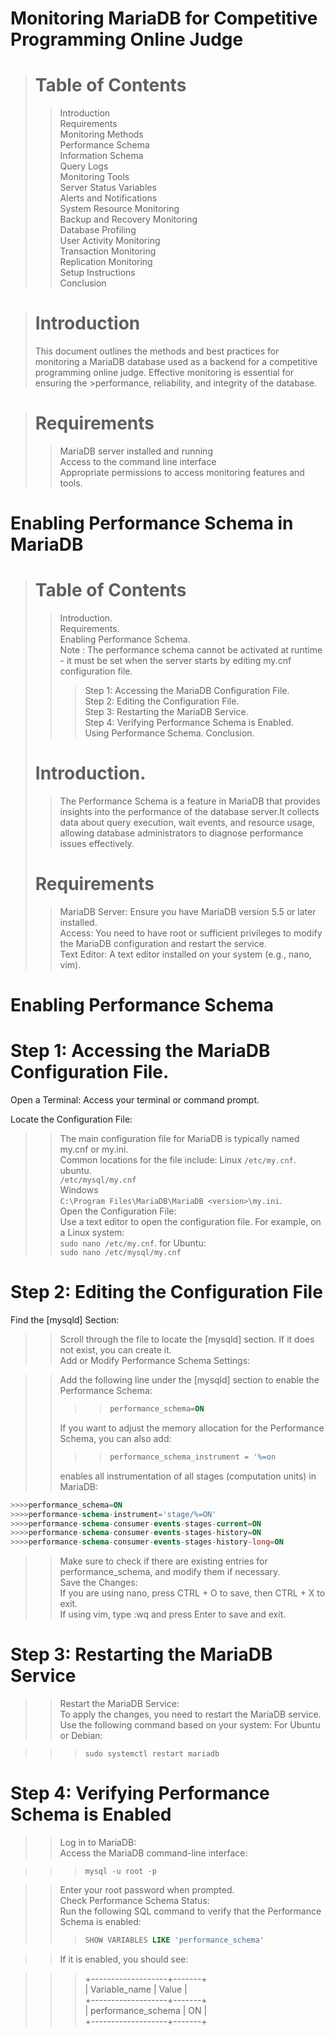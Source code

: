 # Monitoring MariaDB for Competitive Programming Online Judge
> # Table of Contents
  >>Introduction  
  >>Requirements  
  >>Monitoring Methods  
  >>Performance Schema  
  >>Information Schema  
  >>Query Logs  
  >>Monitoring Tools  
  >>Server Status Variables  
  >>Alerts and Notifications  
  >>System Resource Monitoring  
  >>Backup and Recovery Monitoring  
  >>Database Profiling  
  >>User Activity Monitoring  
  >>Transaction Monitoring  
  >>Replication Monitoring  
>Setup Instructions  
  >>Conclusion
  
># Introduction
>This document outlines the methods and best practices for monitoring a MariaDB database used as a backend for a competitive programming online judge.   Effective monitoring is essential for ensuring the >performance, reliability, and integrity of the database.

># Requirements
>>MariaDB server installed and running  
>>Access to the command line interface  
>>Appropriate permissions to access monitoring features and tools.

# Enabling Performance Schema in MariaDB
> # Table of Contents
>> Introduction.  
>>Requirements.  
>>Enabling Performance Schema.  
>> Note : The performance schema cannot be activated at runtime - it must be set when the server starts by editing my.cnf configuration file.  
>>>Step 1: Accessing the MariaDB Configuration File.  
>>>Step 2: Editing the Configuration File.  
>>>Step 3: Restarting the MariaDB Service.  
>>>Step 4: Verifying Performance Schema is Enabled.  
>>Using Performance Schema.
>>Conclusion.  
> # Introduction.  
>>The Performance Schema is a feature in MariaDB that provides insights into the performance of the database server.It collects data about query execution, wait events, and resource usage, allowing database administrators to diagnose performance issues effectively.
> # Requirements
>>MariaDB Server: Ensure you have MariaDB version 5.5 or later installed.  
>>Access: You need to have root or sufficient privileges to modify the MariaDB configuration and restart the service.  
>>Text Editor: A text editor installed on your system (e.g., nano, vim).  

# Enabling Performance Schema
# Step 1: Accessing the MariaDB Configuration File.  
Open a Terminal: Access your terminal or command prompt.  

Locate the Configuration File:
>>The main configuration file for MariaDB is typically named my.cnf or my.ini.  
>>Common locations for the file include:
>>Linux
`/etc/my.cnf`.    
>>ubuntu.  
`/etc/mysql/my.cnf`    
>>Windows  
`C:\Program Files\MariaDB\MariaDB <version>\my.ini`.     
>Open the Configuration File:  
>Use a text editor to open the configuration file. For example, on a Linux system:    
`sudo nano /etc/my.cnf`. 
>> for Ubuntu:  
`sudo nano /etc/mysql/my.cnf`  
# Step 2: Editing the Configuration File
Find the [mysqld] Section:

>>Scroll through the file to locate the [mysqld] section. If it does not exist, you can create it. <br>
>>Add or Modify Performance Schema Settings:

>>Add the following line under the [mysqld] section to enable the Performance Schema:  
>>>>``` sql
>>>> performance_schema=ON
>>>>``` 
>>If you want to adjust the memory allocation for the Performance Schema, you can also add:    
>>>>``` sql
>>>>performance_schema_instrument = '%=on
>>>>```  
>>enables all instrumentation of all stages (computation units) in MariaDB:  
```  sql
>>>>performance_schema=ON  
>>>>performance-schema-instrument='stage/%=ON'  
>>>>performance-schema-consumer-events-stages-current=ON  
>>>>performance-schema-consumer-events-stages-history=ON  
>>>>performance-schema-consumer-events-stages-history-long=ON
```   
>>Make sure to check if there are existing entries for performance_schema, and modify them if necessary.    
>>Save the Changes:  
>>If you are using nano, press CTRL + O to save, then CTRL + X to exit.  
>>If using vim, type :wq and press Enter to save and exit.  
# Step 3: Restarting the MariaDB Service
>>Restart the MariaDB Service:    
>>To apply the changes, you need to restart the MariaDB service. Use the following command based on your system:
>>For Ubuntu or Debian:  

>>>``` linux  
>>>sudo systemctl restart mariadb
>>>```


# Step 4: Verifying Performance Schema is Enabled
>>Log in to MariaDB:  
>>Access the MariaDB command-line interface:  

>>>`mysql -u root -p`

>>Enter your root password when prompted.  
>>Check Performance Schema Status:  
>>Run the following SQL command to verify that the Performance Schema is enabled:  
>>>``` sql
>>>SHOW VARIABLES LIKE 'performance_schema'
>>>```

>>If it is enabled, you should see:

>>>+-------------------+-------+  
>>>| Variable_name     | Value |    
>>>+-------------------+-------+  
>>>| performance_schema | ON    |    
>>>+-------------------+-------+  


